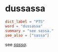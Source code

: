 # dussassa

``` toml
dict_label = "PTS"
word = "dussassa"
summary = "see sassa."
see_also = ["sassa"]
```

see *[sassa](sassa.md)*.

